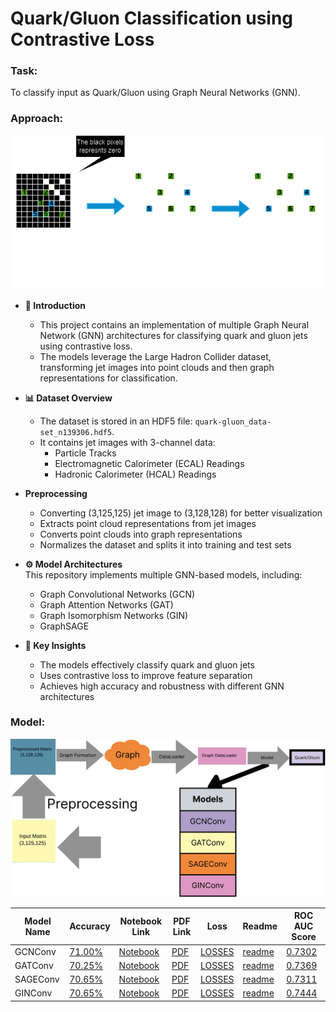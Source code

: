 # Quark/Gluon Classification using Contrastive Loss

### Task:  
To classify input as Quark/Gluon using Graph Neural Networks (GNN).

### Approach:  
![Graph Formation](https://github.com/tanishmohokar/ML4SCI_25/raw/main/GNN_Classification_ContrastiveLoss/graph_formation.png)

- **🚀 Introduction**  
  - This project contains an implementation of multiple Graph Neural Network (GNN) architectures for classifying quark and gluon jets using contrastive loss.  
  - The models leverage the Large Hadron Collider dataset, transforming jet images into point clouds and then graph representations for classification.  

- **📊 Dataset Overview**  
  - The dataset is stored in an HDF5 file: `quark-gluon_data-set_n139306.hdf5`.  
  - It contains jet images with 3-channel data:  
    - Particle Tracks  
    - Electromagnetic Calorimeter (ECAL) Readings  
    - Hadronic Calorimeter (HCAL) Readings  

- **Preprocessing**  
  - Converting (3,125,125) jet image to (3,128,128) for better visualization  
  - Extracts point cloud representations from jet images  
  - Converts point clouds into graph representations  
  - Normalizes the dataset and splits it into training and test sets  

- **⚙️ Model Architectures**  
  This repository implements multiple GNN-based models, including:  
  - Graph Convolutional Networks (GCN)  
  - Graph Attention Networks (GAT)  
  - Graph Isomorphism Networks (GIN)  
  - GraphSAGE  

- **🎯 Key Insights**  
  - The models effectively classify quark and gluon jets  
  - Uses contrastive loss to improve feature separation  
  - Achieves high accuracy and robustness with different GNN architectures  

### Model:  
![Model Architecture](https://github.com/tanishmohokar/ML4SCI_25/raw/main/GNN_Classification_ContrastiveLoss/Pipeline.png)

| Model Name | Accuracy | Notebook Link | PDF Link | Loss | Readme | ROC AUC Score |
|------------|----------|---------------|----------|------|--------|--------------|
| GCNConv | [71.00%](https://github.com/tanishmohokar/ML4SCI_25/blob/main/GNN_Classification_ContrastiveLoss/GCNConv_Contastiveloss/Accuracy_plot_GCN_Contrastive.png) | [Notebook](https://github.com/tanishmohokar/ML4SCI_25/blob/main/GNN_Classification_ContrastiveLoss/GCNConv_Contastiveloss/GCN-Contrastive-final.ipynb) | [PDF](https://github.com/tanishmohokar/ML4SCI_25/blob/main/GNN_Classification_ContrastiveLoss/GCNConv_Contastiveloss/GCN-Contrastive-final.pdf) | [LOSSES](https://github.com/tanishmohokar/ML4SCI_25/blob/main/GNN_Classification_ContrastiveLoss/GCNConv_Contastiveloss/Loss_plot_GCN_Contrastive.png) | [readme](https://github.com/tanishmohokar/ML4SCI_25/blob/main/GNN_Classification_ContrastiveLoss/GCNConv_Contastiveloss/GCNConv.md) | [0.7302](https://github.com/tanishmohokar/ML4SCI_25/blob/main/GNN_Classification_ContrastiveLoss/GCNConv_Contastiveloss/ROC_plot_GCN_Contrastive.png) |
| GATConv | [70.25%](https://github.com/tanishmohokar/ML4SCI_25/blob/main/GNN_Classification_ContrastiveLoss/GATConv_Contrastiveloss/Accuracy_plot_GAT_Contrastive.png) | [Notebook](https://github.com/tanishmohokar/ML4SCI_25/blob/main/GNN_Classification_ContrastiveLoss/GATConv_Contrastiveloss/GAT-Contrastive-Final.ipynb) | [PDF](https://github.com/tanishmohokar/ML4SCI_25/blob/main/GNN_Classification_ContrastiveLoss/GATConv_Contrastiveloss/GAT-Contrastive-final.pdf) | [LOSSES](https://github.com/tanishmohokar/ML4SCI_25/blob/main/GNN_Classification_ContrastiveLoss/GATConv_Contrastiveloss/Loss_plot_GAT_Contrastive.png) | [readme](https://github.com/tanishmohokar/ML4SCI_25/blob/main/GNN_Classification_ContrastiveLoss/GATConv_Contrastiveloss/GATConv.md) | [0.7369](https://github.com/tanishmohokar/ML4SCI_25/blob/main/GNN_Classification_ContrastiveLoss/GATConv_Contrastiveloss/ROC_plot_GAT_Contrastive.png) |
| SAGEConv | [70.65%](https://github.com/tanishmohokar/ML4SCI_25/blob/main/GNN_Classification_ContrastiveLoss/SAGEConv_Contrastiveloss/Accuracy_plot_SAGE_Contrastive.png) | [Notebook](https://github.com/tanishmohokar/ML4SCI_25/blob/main/GNN_Classification_ContrastiveLoss/SAGEConv_Contrastiveloss/SAGE-Contrastive-final.ipynb) | [PDF](https://github.com/tanishmohokar/ML4SCI_25/blob/main/GNN_Classification_ContrastiveLoss/SAGEConv_Contrastiveloss/SAGE-Contrastive-final.pdf) | [LOSSES](https://github.com/tanishmohokar/ML4SCI_25/blob/main/GNN_Classification_ContrastiveLoss/SAGEConv_Contrastiveloss/Loss_plot_SAGE_Contrastive.png) | [readme](https://github.com/tanishmohokar/ML4SCI_25/blob/main/GNN_Classification_ContrastiveLoss/SAGEConv_Contrastiveloss/SAGEConv.md) | [0.7311](https://github.com/tanishmohokar/ML4SCI_25/blob/main/GNN_Classification_ContrastiveLoss/SAGEConv_Contrastiveloss/ROC_plot_SAGE_Contrastive.png) |
| GINConv | [70.65%](https://github.com/tanishmohokar/ML4SCI_25/blob/main/GNN_Classification_ContrastiveLoss/GINConv_Contrastiveloss/Accuracy_plot_GIN_Contrastive.png) | [Notebook](https://github.com/tanishmohokar/ML4SCI_25/blob/main/GNN_Classification_ContrastiveLoss/GINConv_Contrastiveloss/GIN-Contrastive-final.ipynb) | [PDF](https://github.com/tanishmohokar/ML4SCI_25/blob/main/GNN_Classification_ContrastiveLoss/GINConv_Contrastiveloss/GIN-Contrastive-final.pdf) | [LOSSES](https://github.com/tanishmohokar/ML4SCI_25/blob/main/GNN_Classification_ContrastiveLoss/GINConv_Contrastiveloss/Loss_plot_GIN_Contrastive.png) | [readme](https://github.com/tanishmohokar/ML4SCI_25/blob/main/GNN_Classification_ContrastiveLoss/GINConv_Contrastiveloss/GINConv.md) | [0.7444](https://github.com/tanishmohokar/ML4SCI_25/blob/main/GNN_Classification_ContrastiveLoss/GINConv_Contrastiveloss/ROC_plot_GIN_Contrastive.png) |
